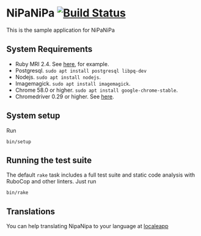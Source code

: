 # NiPaNiPa [![Build Status][ci-badge]][ci-url]

This is the sample application for NiPaNiPa

[ci-badge]: https://circleci.com/gh/deivid-rodriguez/nipanipa.svg?style=svg
[ci-url]: https://circleci.com/gh/deivid-rodriguez/nipanipa

## System Requirements

* Ruby MRI 2.4. See [here](https://github.com/postmodern/ruby-install), for
  example.
* Postgresql. `sudo apt install postgresql libpq-dev`
* Nodejs. `sudo apt install nodejs`.
* Imagemagick. `sudo apt install imagemagick`.
* Chrome 58.0 or higher. `sudo apt install google-chrome-stable`.
* Chromedriver 0.29 or higher. See [here](https://sites.google.com/a/chromium.org/chromedriver/getting-started).

## System setup

Run

```shell
bin/setup
```

## Running the test suite

The default `rake` task includes a full test suite and static code analysis
with RuboCop and other linters. Just run

```
bin/rake
```

## Translations

You can help translating NipaNipa to your language at
[localeapp](https://www.localeapp.com/projects/7834)
